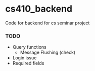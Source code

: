 # cs410_backend
Code for backend for cs seminar project 

### TODO 
- Query functions
  - Message Flushing (check)
- Login issue 
- Required fields

